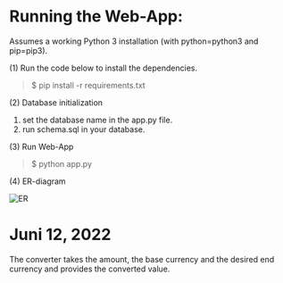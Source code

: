 # Running the Web-App:

Assumes a working Python 3 installation (with python=python3 and pip=pip3).

(1) Run the code below to install the dependencies.

>$ pip install -r requirements.txt

(2) Database initialization
1. set the database name in the app.py file.
2. run schema.sql in your database.

(3) Run Web-App
>$ python app.py

(4) ER-diagram

![ER](https://github.com/Rasmushoy/currency_converter/img.png)

# Juni 12, 2022
The converter takes the amount, the base currency and the desired end currency and provides the converted value. 



